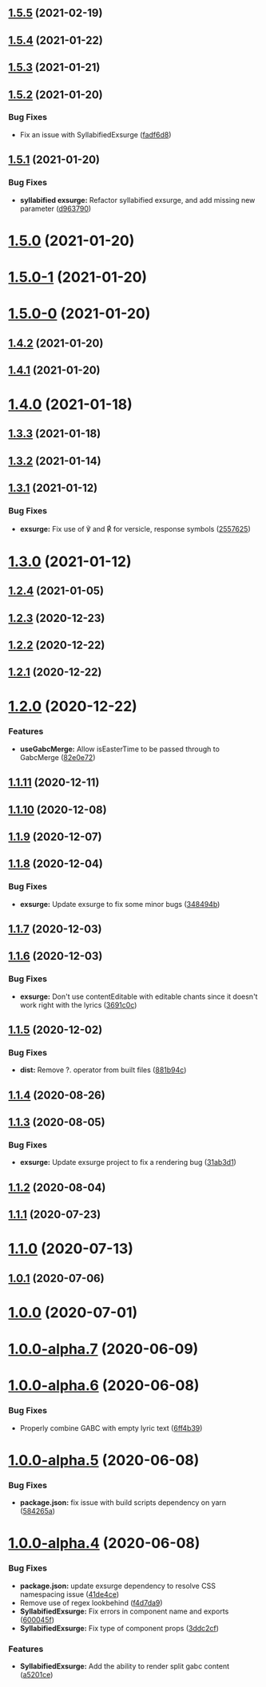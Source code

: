 ## [1.5.5](https://gitlab.com/sourceandsummit/react-exsurge/compare/v1.5.4...v1.5.5) (2021-02-19)



## [1.5.4](https://gitlab.com/sourceandsummit/react-exsurge/compare/v1.5.3...v1.5.4) (2021-01-22)



## [1.5.3](https://gitlab.com/sourceandsummit/react-exsurge/compare/v1.5.2...v1.5.3) (2021-01-21)



## [1.5.2](https://gitlab.com/sourceandsummit/react-exsurge/compare/v1.5.1...v1.5.2) (2021-01-20)


### Bug Fixes

* Fix an issue with SyllabifiedExsurge ([fadf6d8](https://gitlab.com/sourceandsummit/react-exsurge/commit/fadf6d80d5221a12f28d6321d386c52a249d57dc))



## [1.5.1](https://gitlab.com/sourceandsummit/react-exsurge/compare/v1.5.0...v1.5.1) (2021-01-20)


### Bug Fixes

* **syllabified exsurge:** Refactor syllabified exsurge, and add missing new parameter ([d963790](https://gitlab.com/sourceandsummit/react-exsurge/commit/d963790685f6fe67d0cad3340788a10e8f3fca62))



# [1.5.0](https://gitlab.com/sourceandsummit/react-exsurge/compare/v1.5.0-1...v1.5.0) (2021-01-20)



# [1.5.0-1](https://gitlab.com/sourceandsummit/react-exsurge/compare/v1.5.0-0...v1.5.0-1) (2021-01-20)



# [1.5.0-0](https://gitlab.com/sourceandsummit/react-exsurge/compare/v1.4.2...v1.5.0-0) (2021-01-20)



## [1.4.2](https://gitlab.com/sourceandsummit/react-exsurge/compare/v1.4.1...v1.4.2) (2021-01-20)



## [1.4.1](https://gitlab.com/sourceandsummit/react-exsurge/compare/v1.4.0...v1.4.1) (2021-01-20)



# [1.4.0](https://gitlab.com/sourceandsummit/react-exsurge/compare/v1.3.3...v1.4.0) (2021-01-18)



## [1.3.3](https://gitlab.com/sourceandsummit/react-exsurge/compare/v1.3.2...v1.3.3) (2021-01-18)



## [1.3.2](https://gitlab.com/sourceandsummit/react-exsurge/compare/v1.3.1...v1.3.2) (2021-01-14)



## [1.3.1](https://gitlab.com/sourceandsummit/react-exsurge/compare/v1.3.0...v1.3.1) (2021-01-12)


### Bug Fixes

* **exsurge:** Fix use of ℣ and ℟ for versicle, response symbols ([2557625](https://gitlab.com/sourceandsummit/react-exsurge/commit/2557625f53457f236c40548cfc5d33efba85569d))



# [1.3.0](https://gitlab.com/sourceandsummit/react-exsurge/compare/v1.2.4...v1.3.0) (2021-01-12)



## [1.2.4](https://gitlab.com/sourceandsummit/react-exsurge/compare/v1.2.3...v1.2.4) (2021-01-05)



## [1.2.3](https://gitlab.com/sourceandsummit/react-exsurge/compare/v1.2.2...v1.2.3) (2020-12-23)



## [1.2.2](https://gitlab.com/sourceandsummit/react-exsurge/compare/v1.2.1...v1.2.2) (2020-12-22)



## [1.2.1](https://gitlab.com/sourceandsummit/react-exsurge/compare/v1.2.0...v1.2.1) (2020-12-22)



# [1.2.0](https://gitlab.com/sourceandsummit/react-exsurge/compare/v1.1.11...v1.2.0) (2020-12-22)


### Features

* **useGabcMerge:** Allow isEasterTime to be passed through to GabcMerge ([82e0e72](https://gitlab.com/sourceandsummit/react-exsurge/commit/82e0e724ecacba71b37677fdb909beecf34c0dcb))



## [1.1.11](https://gitlab.com/sourceandsummit/react-exsurge/compare/v1.1.10...v1.1.11) (2020-12-11)



## [1.1.10](https://gitlab.com/sourceandsummit/react-exsurge/compare/v1.1.9...v1.1.10) (2020-12-08)



## [1.1.9](https://gitlab.com/sourceandsummit/react-exsurge/compare/v1.1.8...v1.1.9) (2020-12-07)



## [1.1.8](https://gitlab.com/sourceandsummit/react-exsurge/compare/v1.1.7...v1.1.8) (2020-12-04)


### Bug Fixes

* **exsurge:** Update exsurge to fix some minor bugs ([348494b](https://gitlab.com/sourceandsummit/react-exsurge/commit/348494bdea3fb74d29085f80d69b0bd08bc5a4b1))



## [1.1.7](https://gitlab.com/sourceandsummit/react-exsurge/compare/v1.1.6...v1.1.7) (2020-12-03)



## [1.1.6](https://gitlab.com/sourceandsummit/react-exsurge/compare/v1.1.5...v1.1.6) (2020-12-03)


### Bug Fixes

* **exsurge:** Don't use contentEditable with editable chants since it doesn't work right with the lyrics ([3691c0c](https://gitlab.com/sourceandsummit/react-exsurge/commit/3691c0cdb9b6ac63875579cab8eb2f0233d7d2a1))



## [1.1.5](https://gitlab.com/sourceandsummit/react-exsurge/compare/v1.1.4...v1.1.5) (2020-12-02)


### Bug Fixes

* **dist:** Remove ?. operator from built files ([881b94c](https://gitlab.com/sourceandsummit/react-exsurge/commit/881b94c2646207d30c43e91c132442a0410c74a8))



## [1.1.4](https://gitlab.com/sourceandsummit/react-exsurge/compare/v1.1.3...v1.1.4) (2020-08-26)



## [1.1.3](https://gitlab.com/sourceandsummit/react-exsurge/compare/v1.1.2...v1.1.3) (2020-08-05)


### Bug Fixes

* **exsurge:** Update exsurge project to fix a rendering bug ([31ab3d1](https://gitlab.com/sourceandsummit/react-exsurge/commit/31ab3d17f612e88bc3f6caf1c92761827456ba3c))



## [1.1.2](https://gitlab.com/sourceandsummit/react-exsurge/compare/v1.1.1...v1.1.2) (2020-08-04)



## [1.1.1](https://gitlab.com/sourceandsummit/react-exsurge/compare/v1.1.0...v1.1.1) (2020-07-23)



# [1.1.0](https://gitlab.com/sourceandsummit/react-exsurge/compare/v1.0.1...v1.1.0) (2020-07-13)



## [1.0.1](https://gitlab.com/sourceandsummit/react-exsurge/compare/v1.0.0...v1.0.1) (2020-07-06)



# [1.0.0](https://gitlab.com/sourceandsummit/react-exsurge/compare/v1.0.0-alpha.7...v1.0.0) (2020-07-01)



# [1.0.0-alpha.7](https://gitlab.com/sourceandsummit/react-exsurge/compare/v1.0.0-alpha.6...v1.0.0-alpha.7) (2020-06-09)



# [1.0.0-alpha.6](https://gitlab.com/sourceandsummit/react-exsurge/compare/v1.0.0-alpha.5...v1.0.0-alpha.6) (2020-06-08)


### Bug Fixes

* Properly combine GABC with empty lyric text ([6ff4b39](https://gitlab.com/sourceandsummit/react-exsurge/commit/6ff4b39a8fe038164fd3f1fd65a6f0e3792f1d84))



# [1.0.0-alpha.5](https://gitlab.com/sourceandsummit/react-exsurge/compare/v1.0.0-alpha.4...v1.0.0-alpha.5) (2020-06-08)


### Bug Fixes

* **package.json:** fix issue with build scripts dependency on yarn ([584265a](https://gitlab.com/sourceandsummit/react-exsurge/commit/584265a56699f6461769ac95237a1109403c9c31))



# [1.0.0-alpha.4](https://gitlab.com/sourceandsummit/react-exsurge/compare/a5201ce562ad7e4899c65d1cf6b5ebefb973f5b1...v1.0.0-alpha.4) (2020-06-08)


### Bug Fixes

* **package.json:** update exsurge dependency to resolve CSS namespacing issue ([41de4ce](https://gitlab.com/sourceandsummit/react-exsurge/commit/41de4cecf01c3b1256b2b4bc77e01b1ff00907c7))
* Remove use of regex lookbehind ([f4d7da9](https://gitlab.com/sourceandsummit/react-exsurge/commit/f4d7da9ee1661a9361b575a2af3fc641e3a35159))
* **SyllabifiedExsurge:** Fix errors in component name and exports ([600045f](https://gitlab.com/sourceandsummit/react-exsurge/commit/600045f37f825ee8c94c9173be85c8c629661947))
* **SyllabifiedExsurge:** Fix type of component props ([3ddc2cf](https://gitlab.com/sourceandsummit/react-exsurge/commit/3ddc2cf67baf373e2dc8d19aab88cd0db236ca6f))


### Features

* **SyllabifiedExsurge:** Add the ability to render split gabc content ([a5201ce](https://gitlab.com/sourceandsummit/react-exsurge/commit/a5201ce562ad7e4899c65d1cf6b5ebefb973f5b1))




